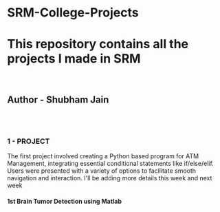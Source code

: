 # SRM-College-Projects
<h1>This repository contains all the projects I made in SRM</h1>
<br>
<h2>Author - Shubham Jain </h2>
<br><br>
<h3>1 - PROJECT</h3>
The first project involved creating a Python based program for ATM Management, integrating essential conditional statements like if/else/elif. Users were presented with a variety of options to facilitate smooth navigation and interaction.
I'll be adding more details this week and next week 
<div>
  <h4> 1st Brain Tumor Detection using Matlab</h4>
</div>
